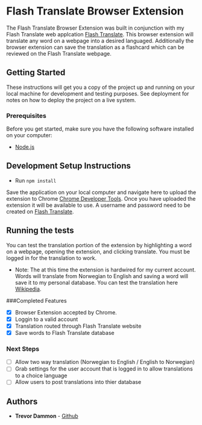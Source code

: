 # Flash Translate Browser Extension

The Flash Translate Browser Extension was built in conjunction with my Flash Translate web applcation [Flash Translate](https://evening-temple-42477.herokuapp.com).  This browser extension will translate any word on a webpage into a desired languaged.  Additionally the browser extension can save the translation as a flashcard which can be reviewed on the Flash Translate webpage.

## Getting Started

These instructions will get you a copy of the project up and running on your local machine for development and testing purposes. See deployment for notes on how to deploy the project on a live system.

### Prerequisites

Before you get started, make sure you have the following software installed on your computer:

- [Node.js](https://nodejs.org/en/)

## Development Setup Instructions

* Run `npm install`

Save the application on your local computer and navigate here to upload the extension to Chrome [Chrome Developer Tools](chrome://extensions/).  Once you have uploaded the extension it will be available to use.  A username and password need to be created on [Flash Translate](https://evening-temple-42477.herokuapp.com).

## Running the tests

You can test the translation portion of the extension by highlighting a word on a webpage, opening the extension, and clicking translate.  You must be logged in for the translation to work.

* Note: The at this time the extension is hardwired for my current account.  Words will translate from Norwegian to English and saving a word will save it to my personal database. You can test the translation here [Wikipedia](https://no.wikipedia.org/wiki/Darth_Vader).

###Completed Features

- [x] Browser Extension accepted by Chrome.
- [x] Loggin to a valid account
- [x] Translation routed through Flash Translate website
- [x] Save words to Flash Translate database

### Next Steps

-[ ] Allow two way translation (Norwegian to English / English to Norwegian)
-[ ] Grab settings for the user account that is logged in to allow translations to a choice language
-[ ] Allow users to post translations into thier database

## Authors

* **Trevor Dammon** - [Github](https://github.com/tdammon)



